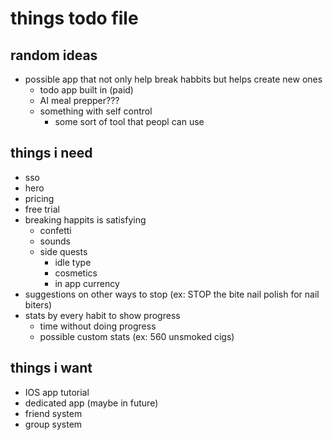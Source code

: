 # things todo file

## random ideas
- possible app that not only help break habbits but helps create new ones
    - todo app built in (paid)
    - AI meal prepper???
    - something with self control
        - some sort of tool that peopl can use

## things i need
- sso
- hero 
- pricing
- free trial
- breaking happits is satisfying
    - confetti
    - sounds
    - side quests
        - idle type
        - cosmetics
        - in app currency
- suggestions on other ways to stop (ex: STOP the bite nail polish for nail biters)
- stats by every habit to show progress
    - time without doing progress
    - possible custom stats (ex: 560 unsmoked cigs)


## things i want
- IOS app tutorial
- dedicated app (maybe in future)
- friend system
- group system
